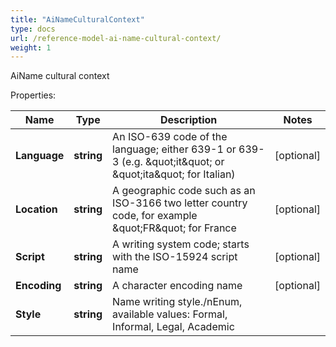 ```yaml
---
title: "AiNameCulturalContext"
type: docs
url: /reference-model-ai-name-cultural-context/
weight: 1
---
```

AiName cultural context             

Properties:

Name | Type | Description | Notes
---- | ---- | ----------- | -----
**Language** | **string** | An ISO-639 code of the language; either 639-1 or 639-3 (e.g. \&quot;it\&quot; or \&quot;ita\&quot; for Italian)              | [optional] 
**Location** | **string** | A geographic code such as an ISO-3166 two letter country code, for example \&quot;FR\&quot; for France              | [optional] 
**Script** | **string** | A writing system code; starts with the ISO-15924 script name              | [optional] 
**Encoding** | **string** | A character encoding name              | [optional] 
**Style** | **string** | Name writing style./nEnum, available values: Formal, Informal, Legal, Academic | 


